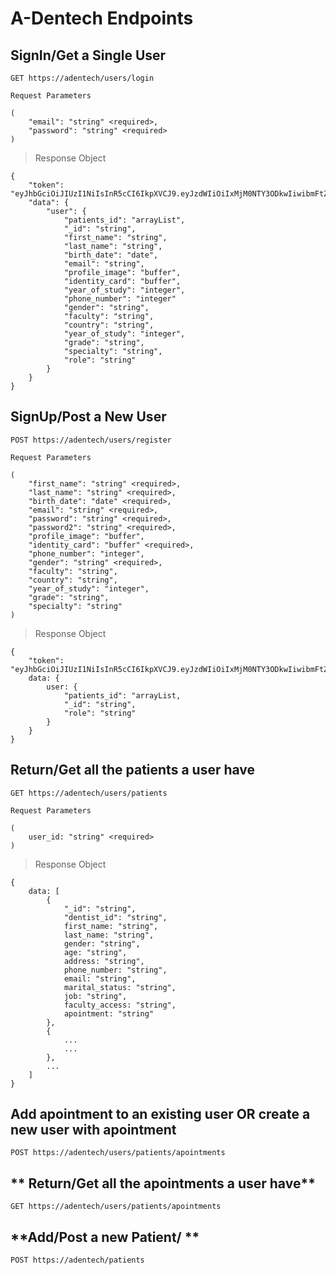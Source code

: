 # A-Dentech Endpoints


## **SignIn/Get a Single User**
```
GET https://adentech/users/login
```

`Request Parameters`
```    
(
    "email": "string" <required>,
    "password": "string" <required>
)
```

> Response Object
```
{    
    "token": "eyJhbGciOiJIUzI1NiIsInR5cCI6IkpXVCJ9.eyJzdWIiOiIxMjM0NTY3ODkwIiwibmFtZSI6IkpvaG4gRG9lIiwiaWF0IjoxNTE2MjM5MDIyfQ.SflKxwRJSMeKKF2QT4fwpMeJf36POk6yJV_adQssw5c",
    "data": {
        "user": {
            "patients_id": "arrayList",
            "_id": "string",
            "first_name": "string", 
            "last_name": "string", 
            "birth_date": "date",
            "email": "string", 
            "profile_image": "buffer",
            "identity_card": "buffer",
            "year_of_study": "integer",
            "phone_number": "integer"
            "gender": "string",
            "faculty": "string",
            "country": "string",
            "year_of_study": "integer",
            "grade": "string",
            "specialty": "string",
            "role": "string"
        }
    }
}
```

## **SignUp/Post a New User**
```
POST https://adentech/users/register
```

`Request Parameters`
```    
(
    "first_name": "string" <required>,
    "last_name": "string" <required>,
    "birth_date": "date" <required>,
    "email": "string" <required>,
    "password": "string" <required>,
    "password2": "string" <required>,
    "profile_image": "buffer",
    "identity_card": "buffer" <required>,
    "phone_number": "integer",
    "gender": "string" <required>,
    "faculty": "string",
    "country": "string",
    "year_of_study": "integer",
    "grade": "string",
    "specialty": "string"
)
```

> Response Object
```
{
    "token": "eyJhbGciOiJIUzI1NiIsInR5cCI6IkpXVCJ9.eyJzdWIiOiIxMjM0NTY3ODkwIiwibmFtZSI6IkpvaG4gRG9lIiwiaWF0IjoxNTE2MjM5MDIyfQ.SflKxwRJSMeKKF2QT4fwpMeJf36POk6yJV_adQssw5c",
    data: {
        user: {
            "patients_id": "arrayList,
            "_id": "string",
            "role": "string"
        }
    }
}
```

## **Return/Get all the patients a user have**
```
GET https://adentech/users/patients
```

`Request Parameters`
```
(
    user_id: "string" <required>
)
```

> Response Object
```
{
    data: [
        {
            "_id": "string",
            "dentist_id": "string", 
            first_name: "string",
            last_name: "string",
            gender: "string",    
            age: "string",
            address: "string",
            phone_number: "string",
            email: "string",
            marital_status: "string",
            job: "string",
            faculty_access: "string",
            apointment: "string"
        },
        {
            ...
            ...
        },
        ...
    ]
}
```

## **Add apointment to an existing user OR create a new user with apointment**
```
POST https://adentech/users/patients/apointments
```


## ** Return/Get all the apointments a user have**
```
GET https://adentech/users/patients/apointments
```


## **Add/Post a new Patient/ **
```
POST https://adentech/patients
```

